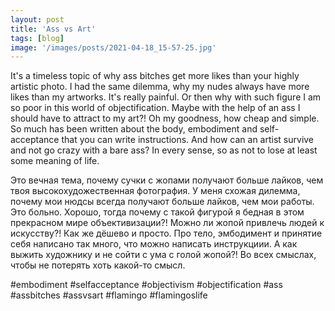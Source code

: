 ```yaml
---
layout: post
title: 'Ass vs Art'
tags: [blog]
image: '/images/posts/2021-04-18_15-57-25.jpg'
---
```


It's a timeless topic of why ass bitches get more likes than your highly artistic photo. I had the same dilemma, why my nudes always have more likes than my artworks. It's really painful. Or then why with such figure I am so poor in this world of objectification. Maybe with the help of an ass I should have to attract to my art?! Oh my goodness, how cheap and simple. So much has been written about the body, embodiment and self-acceptance that you can write instructions. And how can an artist survive and not go crazy with a bare ass? In every sense, so as not to lose at least some meaning of life.

Это вечная тема, почему сучки с жопами получают больше лайков, чем твоя высокохудожественная фотография. У меня схожая дилемма, почему мои нюдсы всегда получают больше лайков, чем мои работы. Это больно. Хорошо, тогда почему с такой фигурой я бедная в этом прекрасном мире объективизации?! Можно ли жопой привлечь людей к искусству?! Как же дёшево и просто. Про тело, эмбодимент и принятие себя написано так много, что можно написать инструкциии. А как выжить художнику и не сойти с ума с голой жопой?! Во всех смыслах, чтобы не потерять хоть какой-то смысл.

#embodiment #selfacceptance #objectivism #objectification #ass #assbitches #assvsart #flamingo #flamingoslife
